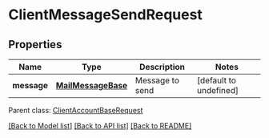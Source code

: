 
# ClientMessageSendRequest

## Properties
Name | Type | Description | Notes
------------ | ------------- | ------------- | -------------
**message** | [**MailMessageBase**](MailMessageBase.md) | Message to send              | [default to undefined]

 Parent class: [ClientAccountBaseRequest](ClientAccountBaseRequest.md)

[[Back to Model list]](README.md#documentation-for-models) [[Back to API list]](README.md#documentation-for-api-endpoints) [[Back to README]](README.md)
